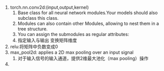 1. torch.nn.conv2d:(input,output,kernel)  
   1. Base class for all neural network modules.Your models should also subclass this class.
   2. Modules can also contain other Modules, allowing to nest them in a tree structure.
   3. You can assign the submodules as regular attributes:
   4. 指定输入与输出 变换矩阵维度
2. relu:将矩阵中负数变成0
3. max_pool2d: applies a 2D max pooling over an input signal 
   1. 对于输入信号的输入通道，提供2维最大池化（max pooling）操作
4. 